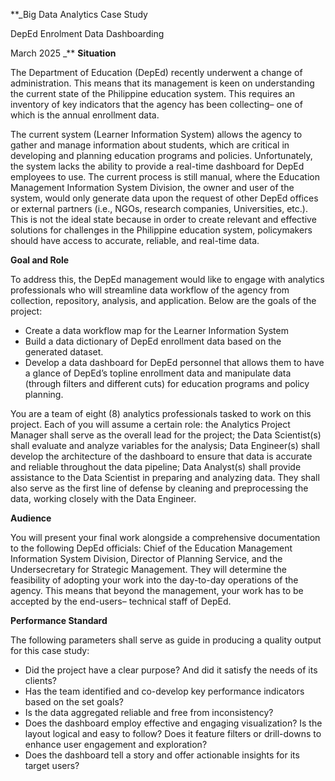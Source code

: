 **_Big Data Analytics Case Study

DepEd Enrolment Data Dashboarding

March 2025
_**
**Situation**

The Department of Education (DepEd) recently underwent a change of administration. This means that its management is keen on understanding the current state of the Philippine education system. This requires an inventory of key indicators that the agency has been collecting– one of which is the annual enrollment data.

The current system (Learner Information System) allows the agency to gather and manage information about students, which are critical in developing and planning education programs and policies. Unfortunately, the system lacks the ability to provide a real-time dashboard for DepEd employees to use. The current process is still manual, where the Education Management Information System Division, the owner and user of the system, would only generate data upon the request of other DepEd offices or external partners (i.e., NGOs, research companies, Universities, etc.). This is not the ideal state because in order to create relevant and effective solutions for challenges in the Philippine education system, policymakers should have access to accurate, reliable, and real-time data.

**Goal and Role**

To address this, the DepEd management would like to engage with analytics professionals who will streamline data workflow of the agency from collection, repository, analysis, and application. Below are the goals of the project:

- Create a data workflow map for the Learner Information System
- Build a data dictionary of DepEd enrollment data based on the generated dataset.
- Develop a data dashboard for DepEd personnel that allows them to have a glance of DepEd’s topline enrollment data and manipulate data (through filters and different cuts) for education programs and policy planning.

You are a team of eight (8) analytics professionals tasked to work on this project. Each of you will assume a certain role: the Analytics Project Manager shall serve as the overall lead for the project; the Data Scientist(s) shall evaluate and analyze variables for the analysis; Data Engineer(s) shall develop the architecture of the dashboard to ensure that data is accurate and reliable throughout the data pipeline; Data Analyst(s) shall provide assistance to the Data Scientist in preparing and analyzing data. They shall also serve as the first line of defense by cleaning and preprocessing the data, working closely with the Data Engineer.

**Audience**

You will present your final work alongside a comprehensive documentation to the following DepEd officials: Chief of the Education Management Information System Division, Director of Planning Service, and the Undersecretary for Strategic Management. They will determine the feasibility of adopting your work into the day-to-day operations of the agency. This means that beyond the management, your work has to be accepted by the end-users– technical staff of DepEd.

**Performance Standard**

The following parameters shall serve as guide in producing a quality output for this case study:

- Did the project have a clear purpose? And did it satisfy the needs of its clients?
- Has the team identified and co-develop key performance indicators based on the set goals?
- Is the data aggregated reliable and free from inconsistency? 
- Does the dashboard employ effective and engaging visualization? Is the layout logical and easy to follow? Does it feature filters or drill-downs to enhance user engagement and exploration?
- Does the dashboard tell a story and offer actionable insights for its target users?
